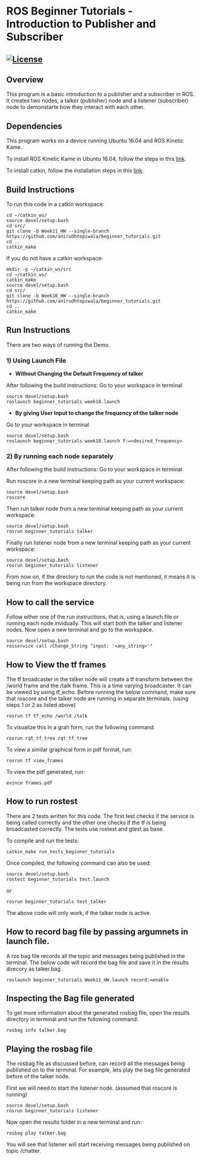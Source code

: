 # ROS Beginner Tutorials - Introduction to Publisher and Subscriber  
[![License](https://img.shields.io/badge/License-BSD%203--Clause-blue.svg)](https://opensource.org/licenses/BSD-3-Clause)
---

## Overview

This program is a basic introduction to a publisher and a subscriber in ROS. It creates two nodes, a talker (publisher) node and a listener (subscriber) node to demonstarte how they interact with each other.

## Dependencies
This program works on a device running Ubuntu 16.04 and ROS Kinetic Kame.

To install ROS Kinetic Kame in Ubuntu 16.04, follow the steps in this [link](http://wiki.ros.org/kinetic/Installation/Ubuntu).

To install catkin, follow the installation steps in this [link](http://wiki.ros.org/catkin).

## Build Instructions

To run this code in a catkin workspace:
```
cd ~/catkin_ws/
source devel/setup.bash
cd src/
git clone -b Week11_HW --single-branch https://github.com/anirudhtopiwala/beginner_tutorials.git
cd ..
catkin_make
```
If you do not have a catkin workspace:
```
mkdir -p ~/catkin_ws/src
cd ~/catkin_ws/
catkin_make
source devel/setup.bash
cd src/
git clone -b Week10_HW --single-branch https://github.com/anirudhtopiwala/beginner_tutorials.git
cd ..
catkin_make
```

## Run Instructions 

There are two ways of running the Demo. 

### 1) Using Launch File
* **Without Changing the Default Frequency of talker**

After following the build instructions:
Go to your workspace in terminal
```
source devel/setup.bash
roslaunch beginner_tutorials week10.launch 
```
* **By giving User Input to change the frequency of the talker node**

Go to your workspace in terminal
```
source devel/setup.bash
roslaunch beginner_tutorials week10.launch f:=<desired_frequency>
```

### 2) By running each node separately

After following the build instructions:
Go to your workspace in terminal

Run roscore in a new terminal keeping path as your current workspace:
```
source devel/setup.bash
roscore
```

Then run talker node from a new terminal keeping path as your current workspace:
```
source devel/setup.bash
rosrun beginner_tutorials talker
```
Finally run listener node from a new terminal keeping path as your current workspace:
```
source devel/setup.bash
rosrun beginner_tutorials listener
```
From now on, if the directory to run the code is not mentioned, it means it is being run from the workspace directory.

## How to call the service
Follow either one of the run instructions, that is, using a launch file or running each node invidually. This will start both the talker and listener nodes. Now open a new terminal and go to the workspace.
```
source devel/setup.bash
rosservice call /Change_String "input: '<any_string>'"
```  
## How to View the tf frames
The tf broadcaster in the talker node will create a tf transform between the /world frame and the /talk frame. This is a time varying broadcaster. It can be viewed by using tf_echo. Before running the below command, make sure that roscore and the talker node are running in separate terminals. (using steps 1 or 2 as listed above)
```
rosrun tf tf_echo /world /talk
```
To visualize this in a grah form, run the following command.
```
rosrun rqt_tf_tree rqt_tf_tree 
```
To view a similar graphical form in pdf format, run:
```
rosrun tf view_frames
```
To view the pdf generated, run:
```
evince frames.pdf
```
## How to run rostest
There are 2 tests written for this code. The first test checks if the service is being called correctly and the other one checks if the tf is being broadcasted correctly. The tests use rostest and gtest as base. 

To compile and run the tests:
```
catkin_make run_tests_beginner_tutorials
```
Once compiled, the following command can also be used:
```
source devel/setup.bash
rostest beginner_tutorials test.launch
```
or 
```
rosrun beginner_tutorials test_talker 
```
The above code will only work, if the talker node is active.

## How to record bag file by passing argumnets in launch file.

A ros bag file records all the topic and messages being published in the terminal. The below code will record the bag file and save it in the results direcory as talker.bag .

```
roslaunch beginner_tutorials Week11_HW.launch record:=enable
```

## Inspecting the Bag file generated
To get more information about the generated rosbag file, open the results directory in terminal and run the following command:
```
rosbag info talker.bag
```
## Playing the rosbag file
The rosbag file as discussed before, can record all the messages being published on to the terminal. For example, lets play the bag file generated before of the talker node.

First we will need to start the listener node. (assumed that roscore is running)
```
source devel/setup.bash
rosrun beginner_tutorials listener
```
Now open the results folder in a new terminal and run:
```
rosbag play talker.bag
```
You will see that listener will start receiving messages being published on topic /chatter.